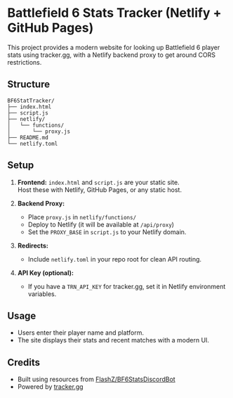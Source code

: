 # Battlefield 6 Stats Tracker (Netlify + GitHub Pages)

This project provides a modern website for looking up Battlefield 6 player stats using tracker.gg, with a Netlify backend proxy to get around CORS restrictions.

## Structure

```
BF6StatTracker/
├── index.html
├── script.js
├── netlify/
│   └── functions/
│       └── proxy.js
├── README.md
└── netlify.toml
```

## Setup

1. **Frontend:** `index.html` and `script.js` are your static site.  
   Host these with Netlify, GitHub Pages, or any static host.

2. **Backend Proxy:**  
   - Place `proxy.js` in `netlify/functions/`
   - Deploy to Netlify (it will be available at `/api/proxy`)
   - Set the `PROXY_BASE` in `script.js` to your Netlify domain.

3. **Redirects:**  
   - Include `netlify.toml` in your repo root for clean API routing.

4. **API Key (optional):**  
   - If you have a `TRN_API_KEY` for tracker.gg, set it in Netlify environment variables.

## Usage

- Users enter their player name and platform.
- The site displays their stats and recent matches with a modern UI.

## Credits

- Built using resources from [FlashZ/BF6StatsDiscordBot](https://github.com/FlashZ/BF6StatsDiscordBot)
- Powered by [tracker.gg](https://tracker.gg)